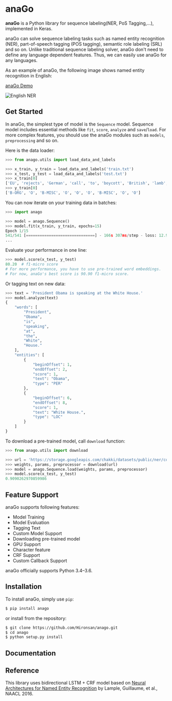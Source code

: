 # anaGo

**anaGo** is a Python library for sequence labeling(NER, PoS Tagging,...), implemented in Keras.

anaGo can solve sequence labeling tasks such as named entity recognition (NER), part-of-speech tagging (POS tagging), semantic role labeling (SRL) and so on. Unlike traditional sequence labeling solver, anaGo don't need to define any language dependent features. Thus, we can easily use anaGo for any languages.

As an example of anaGo, the following image shows named entity recognition in English:

[anaGo Demo](https://anago.herokuapp.com/)

![English NER](./docs/images/anago.gif)

<!--
![English NER](https://github.com/Hironsan/anago/blob/docs/docs/images/example.en2.png?raw=true)

![Japanese NER](https://github.com/Hironsan/anago/blob/docs/docs/images/example.ja2.png?raw=true)
-->

## Get Started

In anaGo, the simplest type of model is the `Sequence` model. Sequence model includes essential methods like `fit`, `score`, `analyze` and `save`/`load`. For more complex features, you should use the anaGo modules such as `models`, `preprocessing` and so on.

Here is the data loader:

```python
>>> from anago.utils import load_data_and_labels

>>> x_train, y_train = load_data_and_labels('train.txt')
>>> x_test, y_test = load_data_and_labels('test.txt')
>>> x_train[0]
['EU', 'rejects', 'German', 'call', 'to', 'boycott', 'British', 'lamb', '.']
>>> y_train[0]
['B-ORG', 'O', 'B-MISC', 'O', 'O', 'O', 'B-MISC', 'O', 'O']
```

You can now iterate on your training data in batches:

```python
>>> import anago

>>> model = anago.Sequence()
>>> model.fit(x_train, y_train, epochs=15)
Epoch 1/15
541/541 [==============================] - 166s 307ms/step - loss: 12.9774
...
```

Evaluate your performance in one line:

```python
>>> model.score(x_test, y_test)
80.20  # f1-micro score
# For more performance, you have to use pre-trained word embeddings.
# For now, anaGo's best score is 90.90 f1-micro score.
```

Or tagging text on new data:

```python
>>> text = 'President Obama is speaking at the White House.'
>>> model.analyze(text)
{
    "words": [
        "President",
        "Obama",
        "is",
        "speaking",
        "at",
        "the",
        "White",
        "House."
    ],
    "entities": [
        {
            "beginOffset": 1,
            "endOffset": 2,
            "score": 1,
            "text": "Obama",
            "type": "PER"
        },
        {
            "beginOffset": 6,
            "endOffset": 8,
            "score": 1,
            "text": "White House.",
            "type": "LOC"
        }
    ]
}
```

To download a pre-trained model, call `download` function:

```python
>>> from anago.utils import download

>>> url = 'https://storage.googleapis.com/chakki/datasets/public/ner/conll2003_en.zip'
>>> weights, params, preprocessor = download(url)
>>> model = anago.Sequence.load(weights, params, preprocessor)
>>> model.score(x_test, y_test)
0.9090262970859986
```

## Feature Support

anaGo supports following features:

* Model Training
* Model Evaluation
* Tagging Text
* Custom Model Support
* Downloading pre-trained model
* GPU Support
* Character feature
* CRF Support
* Custom Callback Support

anaGo officially supports Python 3.4–3.6.

## Installation

To install anaGo, simply use `pip`:

```bash
$ pip install anago
```

or install from the repository:

```bash
$ git clone https://github.com/Hironsan/anago.git
$ cd anago
$ python setup.py install
```

## Documentation

<!--
## Data and Word Vectors

Training data takes a tsv format.
The following text is an example of training data:

```
EU	B-ORG
rejects	O
German	B-MISC
call	O
to	O
boycott	O
British	B-MISC
lamb	O
.	O

Peter	B-PER
Blackburn	I-PER
```

anaGo supports pre-trained word embeddings like [GloVe vectors](https://nlp.stanford.edu/projects/glove/).
-->

## Reference

This library uses bidirectional LSTM + CRF model based on
[Neural Architectures for Named Entity Recognition](https://arxiv.org/abs/1603.01360)
by Lample, Guillaume, et al., NAACL 2016.
